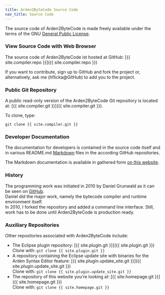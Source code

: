 ```yaml
---
title: Arden2ByteCode Source Code
nav_title: Source Code
---
```


The source code of Arden2ByteCode is made freely available under the terms of the GNU [General Public License](http://www.gnu.org/copyleft/gpl.html).

### View Source Code with Web Browser

The source code of Arden2ByteCode ist hosted at GitHub: [{{ site.compiler.repo }}]({{ site.compiler.repo }})

If you want to contribute, sign up to GitHub and fork the project or, alternatively, ask me (hflicka@GitHub) to add you to the project.

### Public Git Repository

A public read-only version of the Arden2ByteCode Git repository is located at: [{{ site.compiler.git }}]({{ site.compiler.git }}).

To clone, type:

`git clone {{ site.compiler.git }}`

### Developer Documentation

The documentation for developers is contained in the source code itself and in various README.md [Markdown](http://en.wikipedia.org/wiki/Markdown) files in the according GitHub repositories.

The Markdown documentation is available in gathered form [on this website](/developerdocs).

### History

The programming work was initiated in 2010 by Daniel Grunwald as it can be seen on [GitHub](http://github.com/dgrunwald/arden2bytecode).  
Daniel did the major work, namely the bytecode compiler and runtime environment itself.  
In 2010, I forked the repository and added a command line interface. Still, work has to be done until Arden2ByteCode is production ready.

### Auxiliary Repositories

Other repositories associated with Arden2ByteCode include:

*   The Eclipse plugin repository: [{{ site.plugin.git }}]({{ site.plugin.git }})  
    Clone with: `git clone {{ site.plugin.git }}`
*   A repository containing the Eclipse update site with binaries for the Arden Syntax Editor feature: [{{ site.plugin.update_site.git }}]({{ site.plugin.update_site.git }})  
    Clone with: `git clone {{ site.plugin.update_site.git }}`
*   The repository of this website you're looking at: [{{ site.homepage.git }}]({{ site.homepage.git }})  
    Clone with: `git clone {{ site.homepage.git }}`
